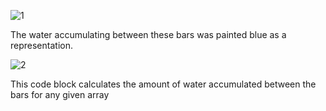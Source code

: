 ![1](https://user-images.githubusercontent.com/68272945/139871735-523ea909-1f93-4a3b-b59e-361be6f28c8b.PNG)

The water accumulating between these bars was painted blue as a representation.

![2](https://user-images.githubusercontent.com/68272945/139871810-153bacb3-e639-4472-aa78-d6ab560fb761.PNG)

This code block calculates the amount of water accumulated between the
bars for any given array
